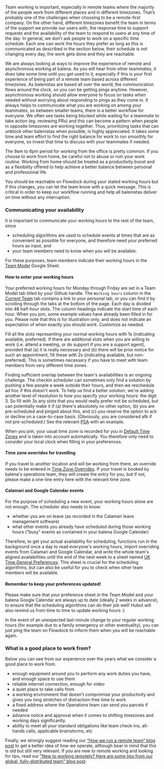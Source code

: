 Team working is important, especially in remote teams where the majority of the people work from different places and in different timezones. That’s probably one of the challenges when choosing to be a remote-first company. On the other hand, different timezones benefit the team in terms of the support we provide our users with, the response time to support requests and the availability of the team to respond to users at any time of the day. In general, we don’t ask people to work on a specific time schedule. Each one can work the hours they prefer as long as this is communicated as described in the section below, their schedule is not changing every day, the work gets done and they are reachable. 

We are always looking at ways to improve the experience of remote and asynchronous working at balena. As you will hear from other teammates, it does take some time until you get used to it, especially if this is your first experience of being part of a remote team based across different timezones. As balenistas are based all over the world, the communication flows around the clock, so you can be getting pings anytime. However, asynchronous working should allow everyone to focus on tasks when needed without worrying about responding to pings as they come in. It always helps to communicate what you are working on among your teammates, so between smaller teams, there is a better workflow for everyone. We often see tasks being blocked while waiting for a teammate to take action (eg. reviewing PRs) and this can become a pattern when people in opposite timezones are working together. Thus, prioritizing tasks that can unblock other balenistas when possible, is highly appreciated. It takes some time and team effort to find the right balance for work to run smoothly for everyone, so invest that time to discuss with your teammates if needed. 

The 9am to 6pm period for working from the office is pretty common. If you choose to work from home, be careful not to abuse or ruin your work routine. Working from home should be treated as a productivity boost and as a flexibility offered to help achieve a better balance between personal and professional life. 

You should be reachable on Flowdock during your stated working hours but if this changes, you can let the team know with a quick message. This is critical in order to keep our workflow running and help all balenistas deliver on time without any interruption.

### Communicating your availability

It is important to communicate your working hours to the rest of the team, since

* scheduling algorithms are used to schedule events at times that are as convenient as possible for everyone, and therefore need your preferred hours as input, and
* your team members need to know when you will be available.

For these purposes, team members indicate their working hours in the [Team Model](https://docs.google.com/spreadsheets/d/1m1Ln8lfcMaUngbEsaQdbz1Dtts4e8HBj9XsMqBwTeXM/edit#gid=404458414) Google Sheet.

#### How to enter your working hours

Your preferred working hours for Monday through Friday are set in a Team Model tab titled by your Github handle. The `Working hours` column in the [Current Team](https://docs.google.com/spreadsheets/d/1m1Ln8lfcMaUngbEsaQdbz1Dtts4e8HBj9XsMqBwTeXM/edit#gid=404458414) tab contains a link to your personal tab, or you can find it by scrolling through the tabs at the bottom of the page. Each day is divided into 48 half-hour slots. The column headings indicate the start time of each hour. When you join, some example values have already been filled in for you. Please note that this is for illustration only, and does not indicate an expectation of when exactly you should work. Customize as needed.

Fill all the slots representing your normal working hours with 1s (indicating available, preferred). If there are additional slots when you are willing to work (i.e. attend a meeting, or do support if you are a support agent), provided that (a) it is really necessary and (b) there will be prior notice for such an appointment, fill these with 2s (indicating available, but non-preferred). This is sometimes necessary if you have to meet with team members from very different time zones. 

Finding sufficient overlap between the team's availabilities is an ongoing challenge. The checkin scheduler can sometimes only find a solution by pushing a few people a week outside their hours, and then we reschedule ad hoc if this doesn't work. To help us find a better solution, we're adding another level of resolution to how you specify your working hours: the digit 3. So fill with 3s any slots that you would really prefer not be scheduled, but can potentially make it if (a) there's absolutely no other option, (b) you are pre-scheduled and pinged about this, and (c) you reserve the option to ack or decline on a case-to-case basis. (Obviously, you are considered afk if not pre-scheduled.) See the relevant [PSA](https://www.flowdock.com/app/rulemotion/t-process/threads/__s09UzVZMrkhd4nC7mY4W-5E9O) with an example. 

When you join, your usual time zone is recorded for you in [Default Time Zones](https://docs.google.com/spreadsheets/d/1m1Ln8lfcMaUngbEsaQdbz1Dtts4e8HBj9XsMqBwTeXM/edit#gid=2094979175) and is taken into account automatically. You therefore only need to consider your local clock when filling in your preferences.

#### Time zone overrides for travelling

If you travel to another location and will be working from there, an override needs to be entered in [Time Zone Overrides](https://docs.google.com/spreadsheets/d/1m1Ln8lfcMaUngbEsaQdbz1Dtts4e8HBj9XsMqBwTeXM/edit#gid=890329460). If your travel is booked by balena's operations team, they will create the entry for you, but if not, please make a one-line entry here with the relevant time zone.

#### Calamari and Google Calendar events

For the purpose of scheduling a new event, your working hours alone are not enough. The scheduler also needs to know:

- whether you are on leave (as recorded in the Calamari leave management software)
- what other events you already have scheduled during those working hours ("busy" events as contained in your balena Google Calendar)

Therefore, to get your actual availability for scheduling, functions run in the background once a day to read everyone's working hours, import overriding events from Calamari and Google Calendar, and write the whole team's aligned availabilities until the end of the next week to a sheet named [UK Time General Preferences](https://docs.google.com/spreadsheets/d/1m1Ln8lfcMaUngbEsaQdbz1Dtts4e8HBj9XsMqBwTeXM/edit#gid=142027874). This sheet is crucial for the scheduling algorithms, but can also be useful for you to check when other team members will be available.

#### Remember to keep your preferences updated!

Please make sure that your preference sheet in the Team Model and your balena Google Calendar are always up to date (ideally 2 weeks in advance), to ensure that the scheduling algorithms can do their job well! Hubot will also remind us from time to time to update working hours :)

In the event of an unexpected last-minute change to your regular working hours (for example due to a family emergency or other eventuality), you can just ping the team on Flowdock to inform them when you will be reachable again.

### What is a good place to work from?

Below you can see from our experience over the years what we consider a good place to work from. 
- enough equipment around you to perform any work duties you have, and enough space to use them
- reliable internet connection, enough for video
- a quiet place to take calls from
- a working environment that doesn't compromise your productivity and gives you long stretches of distraction-free time to work
- a fixed address where the Operations team can send you parcels if needed
- advance notice and approval when it comes to shifting timezones and working days significantly.
- ability to meet all your standard obligations like team check-ins, all-hands calls, applicable brainstorms, etc

Finally, we strongly suggest reading our [“How we run a remote team” blog post](https://resin.io/blog/how-we-run-a-remote-team/) to get a better idea of how we operate, although bear in mind that this is old but still very relevant. If you are new to remote working and looking for tips, read our ["New to working remotely? Here are some tips from our global, fully-distributed team" blog post](https://www.balena.io/blog/new-to-working-remotely-here-are-some-tips-from-our-global-fully-distributed-team/).